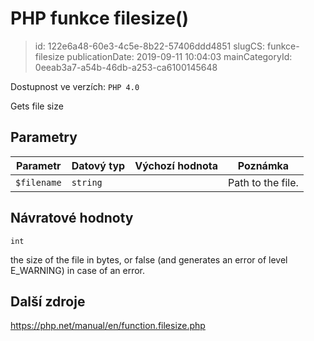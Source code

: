 PHP funkce filesize()
================================

> id: 122e6a48-60e3-4c5e-8b22-57406ddd4851
> slugCS: funkce-filesize
> publicationDate: 2019-09-11 10:04:03
> mainCategoryId: 0eeab3a7-a54b-46db-a253-ca6100145648

Dostupnost ve verzích: `PHP 4.0`

Gets file size


Parametry
--------------

| Parametr | Datový typ | Výchozí hodnota | Poznámka |
|-----|-----|-----|-----|
| `$filename` | `string` |  | Path to the file. |


Návratové hodnoty
----------------

`int`

the size of the file in bytes, or false (and generates an error
of level E_WARNING) in case of an error.

Další zdroje
------------

https://php.net/manual/en/function.filesize.php
